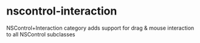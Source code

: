 # nscontrol-interaction
NSControl+Interaction category adds support for drag & mouse interaction to all NSControl subclasses
